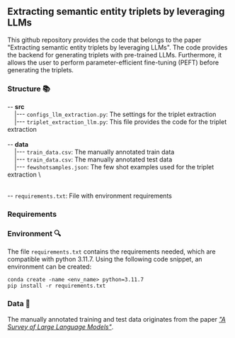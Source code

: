 ## Extracting semantic entity triplets by leveraging LLMs
This github repository provides the code that belongs to the paper "Extracting semantic entity triplets by leveraging LLMs". The code provides the backend for generating triplets with pre-trained LLMs. Furthermore, it allows the user to perform parameter-efficient fine-tuning (PEFT) before generating the triplets.

### Structure :books:
-- **src** \
&nbsp;&nbsp;&nbsp;&nbsp;|--- ```configs_llm_extraction.py```: The settings for the triplet extraction \
&nbsp;&nbsp;&nbsp;&nbsp;|--- ```triplet_extraction_llm.py```: This file provides the code for the triplet extraction \
\
-- **data** \
&nbsp;&nbsp;&nbsp;&nbsp;|--- ```train_data.csv```: The manually annotated train data \
&nbsp;&nbsp;&nbsp;&nbsp;|--- ```train_data.csv```: The manually annotated test data \
&nbsp;&nbsp;&nbsp;&nbsp;|--- ```fewshotsamples.json```: The few shot examples used for the triplet extraction \

\
-- ```requirements.txt```: File with environment requirements

### Requirements 

### Environment :mag:
The file ```requirements.txt``` contains the requirements needed, which are compatible with python 3.11.7. Using the following code snippet, an environment can be created:

```
conda create -name <env_name> python=3.11.7 
pip install -r requirements.txt
```

### Data :page_facing_up:
The manually annotated training and test data originates from the paper [_"A Survey of Large Language Models"_](https://arxiv.org/abs/2303.18223).
